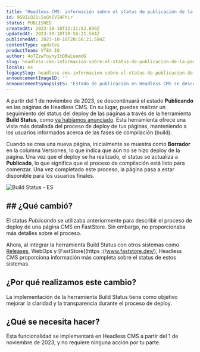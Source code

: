 ```yaml
---
title: 'Headless CMS: información sobre el status de publicación de la página'
id: 9G9ILO21L5sGtEVIHFhLr
status: PUBLISHED
createdAt: 2023-10-18T12:31:52.699Z
updatedAt: 2023-10-18T20:56:21.584Z
publishedAt: 2023-10-18T20:56:21.584Z
contentType: updates
productTeam: VTEX IO
author: 4oTZzwYoyhy1tDBwLuemdG
slug: headless-cms-informacion-sobre-el-status-de-publicacion-de-la-pagina
locale: es
legacySlug: headless-cms-informacion-sobre-el-status-de-publicacion-de-la-pagina
announcementImageID: ''
announcementSynopsisES: 'Estado de publicación en Headless CMS se descontinuará a favor del Build Status para seguimiento detallado del deploy.'
---
```


A partir del 1 de noviembre de 2023, se descontinuará el estado **Publicando** en las páginas de Headless CMS. En su lugar, puedes realizar un seguimiento del status del deploy de las páginas a través de la herramienta **Build Status**, como [ya habíamos anunciado](https://help.vtex.com/es/announcements/headless-cms-stay-informed-on-your-publication-progress--3ajb4FgE6nmqjblpSEg3SP). Esta herramienta ofrece una vista más detallada del proceso de deploy de tus páginas, manteniendo a los usuarios informados acerca de las fases de compilación (build).

Cuando se crea una nueva página, inicialmente se muestra como **Borrador** en la columna Versiones, lo que indica que aún no se hizo deploy de la página. Una vez que el deploy se ha realizado, el status se actualiza a **Publicado**, lo que significa que el proceso de compilación está listo para comenzar. Una vez completado este proceso, la página pasa a estar disponible para los usuarios finales.

![Build Status - ES](https://images.ctfassets.net/alneenqid6w5/4oOFiKgKpuTVaBics5MaI0/bab768f8fd499965a4836002ae1bdd6b/publishing-status-es.gif)

## ## ¿Qué cambió?
El status *Publicando* se utilizaba anteriormente para describir el proceso de deploy de una página CMS en FastStore. Sin embargo, no proporcionaba más detalles sobre el proceso.

Ahora, al integrar la herramienta Build Status con otros sistemas como [Releases](https://help.vtex.com/es/tutorial/planner-releases-page-beta--2p7IiVD6K8i1iRiwHph5sw), WebOps y [FastStore](https ://www.faststore.dev/), Headless CMS proporciona información más completa sobre el status de estos sistemas.

## ¿Por qué realizamos este cambio?
La implementación de la herramienta Build Status tiene como objetivo mejorar la claridad y la transparencia durante el proceso de deploy.

## ¿Qué se necesita hacer?
Esta funcionalidad se implementará en Headless CMS a partir del 1 de noviembre de 2023, y no requiere ninguna acción por tu parte.
